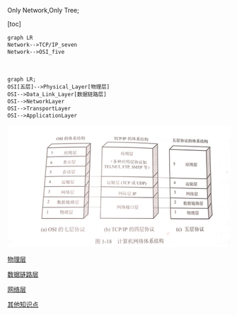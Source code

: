 Only Network,Only Tree;

[toc]

```mermaid
graph LR
Network-->TCP/IP_seven
Network-->OSI_five



```

```mermaid
graph LR;
OSI[五层]-->Physical_Layer[物理层]
OSI-->Data_Link_Layer[数据链路层]
OSI-->NetworkLayer
OSI-->TransportLayer
OSI-->ApplicationLayer

```

![五层协议图](.\Pictures\五层协议.jpg)

[物理层](./物理层.md)

[数据链路层](./数据链路层.md)

[网络层](./网络层.md)

[其他知识点](./其他知识点.md)
